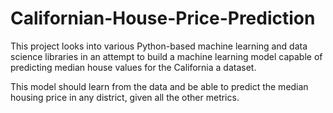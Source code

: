 # Californian-House-Price-Prediction

This project looks into various Python-based machine learning and data science libraries in an attempt to build a machine learning model capable of predicting median house values for the California a dataset.

This model should learn from the data and be able to predict the median housing price in any district, given all the other metrics.
